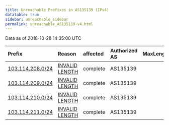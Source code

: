 ```yaml
---
title: Unreachable Prefixes in AS135139 (IPv4)
datatable: true
sidebar: unreachable_sidebar
permalink: unreachable_AS135139-v4.html
---
```


Data as of 2018-10-28 14:35:00 UTC


<div class="datatable-begin"></div>

| Prefix                                                     | Reason                                                                                                      | affected   | Authorized AS   |   MaxLength | Anchor                                       |   unreachable /24s |
|:-----------------------------------------------------------|:------------------------------------------------------------------------------------------------------------|:-----------|:----------------|------------:|:---------------------------------------------|-------------------:|
| [103.114.208.0/24](https://stat.ripe.net/103.114.208.0/24) | [INVALID LENGTH](https://rpki-validator.ripe.net/announcement-preview?asn=AS135139&prefix=103.114.208.0/24) | complete   | AS135139        |          22 | [APNIC](unreachable_APNIC_RPKI_Root-v4.html) |                  1 |
| [103.114.209.0/24](https://stat.ripe.net/103.114.209.0/24) | [INVALID LENGTH](https://rpki-validator.ripe.net/announcement-preview?asn=AS135139&prefix=103.114.209.0/24) | complete   | AS135139        |          22 | [APNIC](unreachable_APNIC_RPKI_Root-v4.html) |                  1 |
| [103.114.210.0/24](https://stat.ripe.net/103.114.210.0/24) | [INVALID LENGTH](https://rpki-validator.ripe.net/announcement-preview?asn=AS135139&prefix=103.114.210.0/24) | complete   | AS135139        |          22 | [APNIC](unreachable_APNIC_RPKI_Root-v4.html) |                  1 |
| [103.114.211.0/24](https://stat.ripe.net/103.114.211.0/24) | [INVALID LENGTH](https://rpki-validator.ripe.net/announcement-preview?asn=AS135139&prefix=103.114.211.0/24) | complete   | AS135139        |          22 | [APNIC](unreachable_APNIC_RPKI_Root-v4.html) |                  1 |

<div class="datatable-end"></div>
